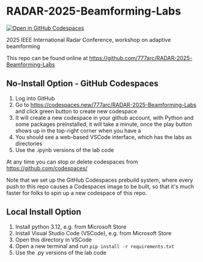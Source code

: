 # RADAR-2025-Beamforming-Labs

[![Open in GitHub Codespaces](https://github.com/codespaces/badge.svg)](https://codespaces.new/777arc/RADAR-2025-Beamforming-Labs)

2025 IEEE International Radar Conference, workshop on adaptive beamforming

This repo can be found online at https://github.com/777arc/RADAR-2025-Beamforming-Labs

## No-Install Option - GitHub Codespaces

1. Log into GitHub
2. Go to https://codespaces.new/777arc/RADAR-2025-Beamforming-Labs and click green button to create new codespace
3. It will create a new codespace in your github account, with Python and some packages preinstalled, it will take a minute, once the play button shows up in the top-right corner when you have a 
4. You should see a web-based VSCode interface, which has the labs as directories
5. Use the .ipynb versions of the lab code

At any time you can stop or delete codespaces from https://github.com/codespaces/

Note that we set up the GitHub Codespaces prebuild system, where every push to this repo causes a Codespaces image to be built, so that it's much faster for folks to spin up a new codespace of this repo.

## Local Install Option

1. Install python 3.12, e.g. from Microsoft Store
2. Install Visual Studio Code (VSCode), e.g. from Microsoft Store
3. Open this directory in VSCode
4. Open a new terminal and run `pip install -r requirements.txt`
5. Use the .py versions of the lab code

